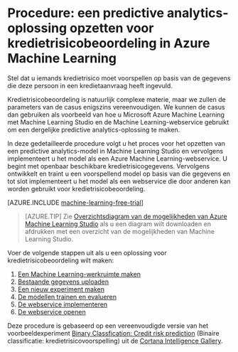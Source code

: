 <properties
    pageTitle="Een predictive analytics-oplossing voor kredietrisico met Machine Learning | Microsoft Azure"
    description="Een gedetailleerde procedure voor het maken van een predictive analytics-oplossing voor kredietrisicobeoordeling in Azure Machine Learning Studio."
    keywords="credit risk, predictive analytics solution,risk assessment"
    services="machine-learning"
    documentationCenter=""
    authors="garyericson"
    manager="paulettm"
    editor="cgronlun"/>

<tags
    ms.service="machine-learning"
    ms.workload="data-services"
    ms.tgt_pltfrm="na"
    ms.devlang="na"
    ms.topic="get-started-article"
    ms.date="03/09/2016"
    ms.author="garye"/>


# Procedure: een predictive analytics-oplossing opzetten voor kredietrisicobeoordeling in Azure Machine Learning

Stel dat u iemands kredietrisico moet voorspellen op basis van de gegevens die deze persoon in een kredietaanvraag heeft ingevuld.  

Kredietrisicobeoordeling is natuurlijk complexe materie, maar we zullen de parameters van de casus enigszins vereenvoudigen. We kunnen de casus dan gebruiken als voorbeeld van hoe u Microsoft Azure Machine Learning met Machine Learning Studio en de Machine Learning-webservice gebruikt om een dergelijke predictive analytics-oplossing te maken.  

In deze gedetailleerde procedure volgt u het proces voor het opzetten van een predictive analytics-model in Machine Learning Studio en vervolgens implementeert u het model als een Azure Machine Learning-webservice. U begint met openbaar beschikbare kredietrisicogegevens. Vervolgens ontwikkelt en traint u een voorspellend model op basis van die gegevens en tot slot implementeert u het model als een webservice die door anderen kan worden gebruikt voor kredietrisicobeoordeling.

[AZURE.INCLUDE [machine-learning-free-trial](../../includes/machine-learning-free-trial.md)]

>[AZURE.TIP] Zie [Overzichtsdiagram van de mogelijkheden van Azure Machine Learning Studio](machine-learning-studio-overview-diagram.md) als u een diagram wilt downloaden en afdrukken met een overzicht van de mogelijkheden van Machine Learning Studio.

Voer de volgende stappen uit als u een oplossing voor kredietrisicobeoordeling wilt maken:  

1.  [Een Machine Learning-werkruimte maken](machine-learning-walkthrough-1-create-ml-workspace.md)
2.  [Bestaande gegevens uploaden](machine-learning-walkthrough-2-upload-data.md)
3.  [Een nieuw experiment maken](machine-learning-walkthrough-3-create-new-experiment.md)
4.  [De modellen trainen en evalueren](machine-learning-walkthrough-4-train-and-evaluate-models.md)
5.  [De webservice implementeren](machine-learning-walkthrough-5-publish-web-service.md)
6.  [De webservice openen](machine-learning-walkthrough-6-access-web-service.md)

Deze procedure is gebaseerd op een vereenvoudigde versie van het voorbeeldexperiment [Binary Classfication: Credit risk prediction](http://go.microsoft.com/fwlink/?LinkID=525270) (Binaire classificatie: kredietrisicovoorspelling) uit de [Cortana Intelligence Gallery](http://gallery.cortanaintelligence.com/).



<!--HONumber=Jun16_HO2-->


